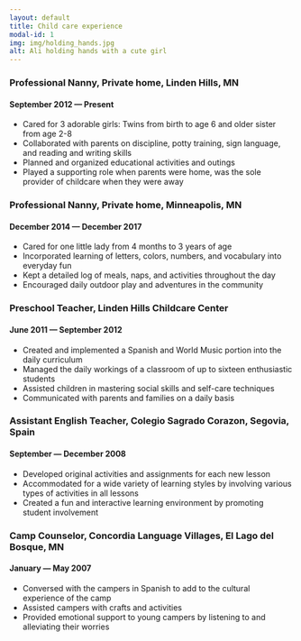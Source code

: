 ```yaml
---
layout: default
title: Child care experience
modal-id: 1
img: img/holding_hands.jpg
alt: Ali holding hands with a cute girl
---
```


### Professional Nanny, Private home, Linden Hills, MN

#### September 2012 — Present- Cared for 3 adorable girls: Twins from birth to age 6 and older sister from age 2-8- Collaborated with parents on discipline, potty training, sign language, and reading and writing skills- Planned and organized educational activities and outings- Played a supporting role when parents were home, was the sole provider of childcare when they were away### Professional Nanny, Private home, Minneapolis, MN                                               

#### December 2014 — December 2017 - Cared for one little lady from 4 months to 3 years of age- Incorporated learning of letters, colors, numbers, and vocabulary into everyday fun- Kept a detailed log of meals, naps, and activities throughout the day- Encouraged daily outdoor play and adventures in the community### Preschool Teacher, Linden Hills Childcare Center

#### June 2011 — September 2012- Created and implemented a Spanish and World Music portion into the daily curriculum- Managed the daily workings of a classroom of up to sixteen enthusiastic students- Assisted children in mastering social skills and self-care techniques- Communicated with parents and families on a daily basis ### Assistant English Teacher, Colegio Sagrado Corazon, Segovia, Spain

#### September — December 2008- Developed original activities and assignments for each new lesson- Accommodated for a wide variety of learning styles by involving various types of activities in all lessons- Created a fun and interactive learning environment by promoting student involvement ### Camp Counselor, Concordia Language Villages, El Lago del Bosque, MN

#### January — May 2007- Conversed with the campers in Spanish to add to the cultural experience of the camp- Assisted campers with crafts and activities- Provided emotional support to young campers by listening to and alleviating their worries  